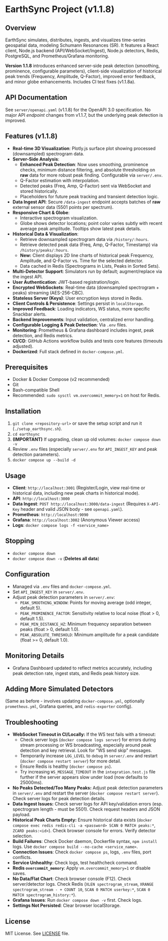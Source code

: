 # EarthSync Project (v1.1.8)

## Overview
EarthSync simulates, distributes, ingests, and visualizes time-series geospatial data, modeling Schumann Resonances (SR). It features a React client, Node.js backend (API/WebSocket/Ingest), Node.js detectors, Redis, PostgreSQL, and Prometheus/Grafana monitoring.

**Version 1.1.8** introduces enhanced server-side peak detection (smoothing, prominence, configurable parameters), client-side visualization of historical peak trends (Frequency, Amplitude, Q-Factor), improved error feedback, and minor globe enhancements. Includes CI test fixes (v1.1.8a).

## API Documentation
See `server/openapi.yaml` (v1.1.8) for the OpenAPI 3.0 specification. No major API *endpoint* changes from v1.1.7, but the underlying peak detection is improved.

## Features (v1.1.8)
-   **Real-time 3D Visualization**: Plotly.js surface plot showing processed (downsampled) spectrogram data.
-   **Server-Side Analysis**:
    -   **Enhanced Peak Detection**: Now uses smoothing, prominence checks, minimum distance filtering, and absolute thresholding on **raw** data for more robust peak finding. Configurable via `server/.env`.
    -   Q-Factor estimation with interpolation.
    -   Detected peaks (Freq, Amp, Q-Factor) sent via WebSocket and stored historically.
    -   Placeholders for future peak tracking and transient detection logic.
-   **Data Ingest API**: Secure `/data-ingest` endpoint accepts batches of **raw** external sensor data (5501 points per spectrum).
-   **Responsive Chart & Globe**:
    -   Interactive spectrogram visualization.
    -   Globe shows detector locations; point color varies subtly with recent average peak amplitude. Tooltips show latest peak details.
-   **Historical Data & Visualization**:
    -   Retrieve downsampled spectrogram data via `/history/:hours`.
    -   Retrieve detected peak data (Freq, Amp, Q-Factor, Timestamp) via `/history/peaks/:hours`.
    -   **New:** Client displays 2D line charts of historical peak Frequency, Amplitude, and Q-Factor vs. Time for the selected detector.
    -   Data cached in Redis (Spectrograms in Lists, Peaks in Sorted Sets).
-   **Multi-Detector Support**: Simulators run by default; augment/replace via the ingest API.
-   **User Authentication**: JWT-based registration/login.
-   **Encrypted WebSockets**: Real-time data (downsampled spectrogram + peaks) streaming (AES-256-CBC).
-   **Stateless Server (Keys)**: User encryption keys stored in Redis.
-   **Client Controls & Persistence**: Settings persist in `localStorage`.
-   **Improved Feedback**: Loading indicators, WS status, more specific Snackbar alerts.
-   **Backend Improvements**: Input validation, centralized error handling.
-   **Configurable Logging & Peak Detection**: Via `.env` files.
-   **Monitoring**: Prometheus & Grafana dashboard includes ingest, peak detection, and Redis metrics.
-   **CI/CD**: GitHub Actions workflow builds and tests core features (timeouts adjusted).
-   **Dockerized**: Full stack defined in `docker-compose.yml`.

## Prerequisites
-   Docker & Docker Compose (v2 recommended)
-   Git
-   Bash-compatible Shell
-   Recommended: `sudo sysctl vm.overcommit_memory=1` on host for Redis.

## Installation
1.  `git clone <repository-url>` or save the setup script and run it (`./setup_earthsync.sh`).
2.  `cd earthsync`
3.  **(IMPORTANT)** If upgrading, clean up old volumes: `docker compose down -v`
4.  Review `.env` files (especially `server/.env` for `API_INGEST_KEY` and peak detection parameters).
5.  `docker compose up --build -d`

## Usage
-   **Client**: `http://localhost:3001` (Register/Login, view real-time or historical data, including new peak charts in historical mode).
-   **API**: `http://localhost:3000`
-   **Data Ingest**: `POST http://localhost:3000/data-ingest` (Requires `X-API-Key` header and valid JSON body - see `openapi.yaml`).
-   **Prometheus**: `http://localhost:9090`
-   **Grafana**: `http://localhost:3002` (Anonymous Viewer access)
-   **Logs**: `docker compose logs -f <service_name>`

## Stopping
-   `docker compose down`
-   `docker compose down -v` (**Deletes all data**)

## Configuration
-   Managed via `.env` files and `docker-compose.yml`.
-   Set `API_INGEST_KEY` in `server/.env`.
-   Adjust peak detection parameters in `server/.env`:
    -   `PEAK_SMOOTHING_WINDOW`: Points for moving average (odd integer, default 5).
    -   `PEAK_PROMINENCE_FACTOR`: Sensitivity relative to local noise (float > 0, default 1.5).
    -   `PEAK_MIN_DISTANCE_HZ`: Minimum frequency separation between peaks (float > 0, default 1.0).
    -   `PEAK_ABSOLUTE_THRESHOLD`: Minimum amplitude for a peak candidate (float >= 0, default 1.0).

## Monitoring Details
-   Grafana Dashboard updated to reflect metrics accurately, including peak detection rate, ingest stats, and Redis peak history size.

## Adding More Simulated Detectors
(Same as before - involves updating `docker-compose.yml`, optionally `prometheus.yml`, Grafana queries, and `redis-exporter` config).

## Troubleshooting
-   **WebSocket Timeout in CI/Locally:** If the WS test fails with a timeout:
    -   Check server logs (`docker compose logs server`) for errors during stream processing or WS broadcasting, especially around peak detection and key retrieval. Look for "WS send skip" messages.
    -   Temporarily increase `LOG_LEVEL` to `debug` in `server/.env` and restart (`docker compose restart server`) for more detail.
    -   Ensure Redis is healthy (`docker compose ps`).
    -   Try increasing `WS_MESSAGE_TIMEOUT` in the `integration.test.js` file further if the server appears slow under load (now defaults to 25000ms).
-   **No Peaks Detected/Too Many Peaks:** Adjust peak detection parameters in `server/.env` and restart the server (`docker compose restart server`). Check server logs for peak detection details.
-   **Data Ingest Issues:** Check server logs for API key/validation errors (esp. spectrogram length - must be 5501). Check request headers and JSON payload.
-   **Historical Peak Charts Empty:** Ensure historical data exists (`docker compose exec redis redis-cli -a <password> SCAN 0 MATCH peaks:*`, `ZCARD peaks:<id>`). Check browser console for errors. Verify detector selection.
-   **Build Failures**: Check Docker daemon, Dockerfile syntax, `npm install` logs. Use `docker compose build --no-cache <service_name>`.
-   **Connection Issues**: Check `docker compose ps`, logs, `.env` files, port conflicts.
-   **Service Unhealthy**: Check logs, test healthcheck command.
-   **Redis `overcommit_memory`**: Apply `vm.overcommit_memory=1` or disable saves.
-   **No Data/Flat Chart**: Check browser console (F12). Check server/detector logs. Check Redis (`XLEN spectrogram_stream`, `XRANGE spectrogram_stream - + COUNT 10`, `SCAN 0 MATCH userkey:*`, `SCAN 0 MATCH spectrogram_history:*`).
-   **Grafana Issues**: Run `docker compose down -v` first. Check logs.
-   **Settings Not Persisted**: Clear browser localStorage.

## License
MIT License. See [LICENSE](LICENSE) file.

